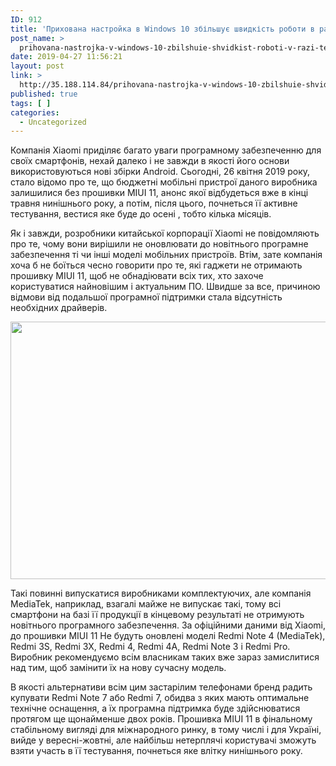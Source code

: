 ```yaml
---
ID: 912
title: 'Прихована настройка в Windows 10 збільшує швидкість роботи в рази &#8212; Технофан'
post_name: >
  prihovana-nastrojka-v-windows-10-zbilshuie-shvidkist-roboti-v-razi-tehnofan
date: 2019-04-27 11:56:21
layout: post
link: >
  http://35.188.114.84/prihovana-nastrojka-v-windows-10-zbilshuie-shvidkist-roboti-v-razi-tehnofan/
published: true
tags: [ ]
categories:
  - Uncategorized
---
```

 <p>Компанія Xiaomi приділяє багато уваги програмному забезпеченню для своїх смартфонів, нехай далеко і не завжди в якості його основи використовуються нові збірки Android. Сьогодні, 26 квітня 2019 року, стало відомо про те, що бюджетні мобільні пристрої даного виробника залишилися без прошивки MIUI 11, анонс якої відбудеться вже в кінці травня нинішнього року, а потім, після цього, почнеться її активне тестування, вестися яке буде до осені , тобто кілька місяців.</p>
<p>Як і завжди, розробники китайської корпорації Xiaomi не повідомляють про те, чому вони вирішили не оновлювати до новітнього програмне забезпечення ті чи інші моделі мобільних пристроїв. Втім, зате компанія хоча б не боїться чесно говорити про те, які гаджети не отримають прошивку MIUI 11, щоб не обнадіювати всіх тих, хто захоче користуватися найновішим і актуальним ПО. Швидше за все, причиною відмови від подальшої програмної підтримки стала відсутність необхідних драйверів.</p>
<p><img class="aligncenter size-full wp-image-14874" src="https://tehnofan.com.ua/wp-content/uploads/2019/04/Screenshot_47-1.jpg" alt width="666" height="412" srcset="https://tehnofan.com.ua/wp-content/uploads/2019/04/Screenshot_47-1.jpg 666w, https://tehnofan.com.ua/wp-content/uploads/2019/04/Screenshot_47-1-300x186.jpg 300w" sizes="(max-width: 666px) 100vw, 666px"></p>
<!-- WP QUADS Content Ad Plugin v. 1.8.5 --> <p>Такі повинні випускатися виробниками комплектуючих, але компанія MediaTek, наприклад, взагалі майже не випускає такі, тому всі смартфони на базі її продукції в кінцевому результаті не отримують новітнього програмного забезпечення. За офіційними даними від Xiaomi, до прошивки MIUI 11 Не будуть оновлені моделі Redmi Note 4 (MediaTek), Redmi 3S, Redmi 3X, Redmi 4, Redmi 4A, Redmi Note 3 і Redmi Pro. Виробник рекомендуємо всім власникам таких вже зараз замислитися над тим, щоб замінити їх на нову сучасну модель.</p>
<p>В якості альтернативи всім цим застарілим телефонами бренд радить купувати Redmi Note 7 або Redmi 7, обидва з яких мають оптимальне технічне оснащення, а їх програмна підтримка буде здійснюватися протягом ще щонайменше двох років. Прошивка MIUI 11 в фінальному стабільному вигляді для міжнародного ринку, в тому числі і для Україні, вийде у вересні-жовтні, але найбільш нетерплячі користувачі зможуть взяти участь в її тестування, почнеться яке влітку нинішнього року.</p> 